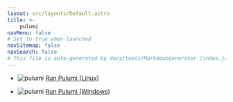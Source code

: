 ```yaml
---
layout: src/layouts/Default.astro
title: >-
    pulumi
navMenu: false
# Set to true when launched
navSitemap: false
navSearch: false
# This file is auto-generated by docs/tools/MarkdownGenerator (index.js)
---
```


<ul>

<li>

![pulumi](https://i.octopus.com/library/step-templates/pulumi.png) [Run Pulumi (Linux)](/integrations/pulumi/run-pulumi-linux)

</li>
        
<li>

![pulumi](https://i.octopus.com/library/step-templates/pulumi.png) [Run Pulumi (Windows)](/integrations/pulumi/run-pulumi-windows)

</li>
        
</ul>
